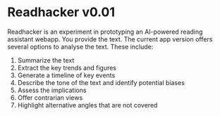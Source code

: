 # Readhacker v0.01

Readhacker is an experiment in prototyping an AI-powered reading assistant webapp.
You provide the text. The current app version offers several options to analyse the text.
These include:

1. Summarize the text
2. Extract the key trends and figures
3. Generate a timeline of key events
4. Describe the tone of the text and identify potential biases
5. Assess the implications
6. Offer contrarian views
7. Highlight alternative angles that are not covered

